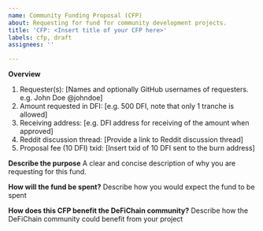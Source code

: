 ```yaml
---
name: Community Funding Proposal (CFP)
about: Requesting for fund for community development projects.
title: 'CFP: <Insert title of your CFP here>'
labels: cfp, draft
assignees: ''

---
```


<!-- 
As part of the requirement of CFP submission, you are required to pay 10 DFI fee for it to be voted on. After you have submitted this CFP, please go ahead and transfer 10 DFI to the burn address `8defichainBurnAddressXXXXXXXdRQkSm` and take note of your `txid` and list it here. You may be required to prove that the transfer if yours if there are multiple CFP claims to it.
Info: https://github.com/DeFiCh/dfips/issues/19

You are also encouraged to submit a Reddit discussion thread as part of CFP to allow for a more open discussion with the community. Reddit discussion thread however does not require a fee, you can also use this process to sound out community's acceptance before committing & paying the submission fee.
-->

**Overview**
1. Requester(s): [Names and optionally GitHub usernames of requesters. e.g. John Doe @johndoe]
2. Amount requested in DFI: [e.g. 500 DFI, note that only 1 tranche is allowed]
3. Receiving address: [e.g. DFI address for receiving of the amount when approved]
4. Reddit discussion thread: [Provide a link to Reddit discussion thread]
5. Proposal fee (10 DFI) txid: [Insert txid of 10 DFI sent to the burn address]

**Describe the purpose**
A clear and concise description of why you are requesting for this fund.

**How will the fund be spent?**
Describe how you would expect the fund to be spent

**How does this CFP benefit the DeFiChain community?**
Describe how the DeFiChain community could benefit from your project

